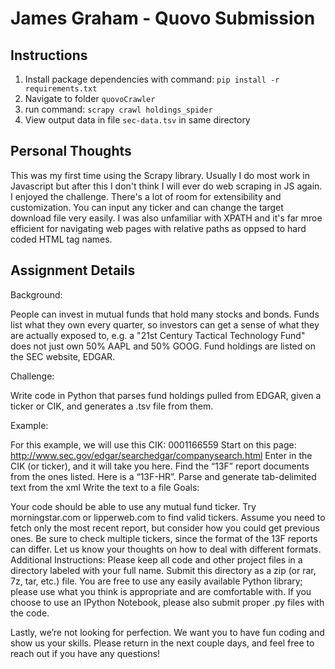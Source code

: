 # James Graham - Quovo Submission

## Instructions
1. Install package dependencies with command:
	`pip install -r requirements.txt`
2. Navigate to folder `quovoCrawler`
3. run command: `scrapy crawl holdings_spider`
4. View output data in file `sec-data.tsv` in same directory

## Personal Thoughts
This was my first time using the Scrapy library. Usually I do most work in Javascript but after this I don't think I will ever do web scraping in JS again. I enjoyed the challenge. There's a lot of room for extensibility and customization. You can input any ticker and can change the target download file very easily. I was also unfamiliar with XPATH and it's far mroe efficient for navigating web pages with relative paths as oppsed to hard coded HTML tag names.


## Assignment Details
Background:

People can invest in mutual funds that hold many stocks and bonds. Funds list what they own every quarter, so investors can get a sense of what they are actually exposed to, e.g. a "21st Century Tactical Technology Fund" does not just own 50% AAPL and 50% GOOG. Fund holdings are listed on the SEC website, EDGAR.

Challenge:

Write code in Python that parses fund holdings pulled from EDGAR, given a ticker or CIK, and generates a .tsv file from them.

Example:

For this example, we will use this CIK: 0001166559
Start on this page: http://www.sec.gov/edgar/searchedgar/companysearch.html
Enter in the CIK (or ticker), and it will take you here.
Find the “13F” report documents from the ones listed. Here is a “13F-HR”.
Parse and generate tab-delimited text from the xml
Write the text to a file
Goals:

Your code should be able to use any mutual fund ticker. Try morningstar.com or lipperweb.com to find valid tickers.
Assume you need to fetch only the most recent report, but consider how you could get previous ones.
Be sure to check multiple tickers, since the format of the 13F reports can differ.
Let us know your thoughts on how to deal with different formats.  
Additional Instructions:
Please keep all code and other project files in a directory labeled with your full name. Submit this directory as a zip (or rar, 7z, tar, etc.) file. You are free to use any easily available Python library; please use what you think is appropriate and are comfortable with. If you choose to use an IPython Notebook, please also submit proper .py files with the code. 

Lastly, we’re not looking for perfection. We want you to have fun coding and show us your skills.  Please return in the next couple days, and feel free to reach out if you have any questions!
